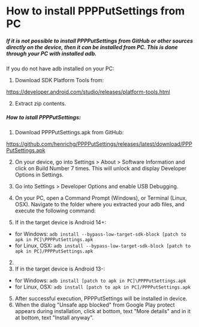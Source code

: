 How to install PPPPutSettings from PC
=====================================

##### If it is not possible to install PPPPutSettings from GitHub or other sources directly on the device, then it can be installed from PC. This is done through your PC with installed adb.

If you do not have adb installed on your PC:
1. Download SDK Platform Tools from:

<https://developer.android.com/studio/releases/platform-tools.html>

2. Extract zip contents.

##### How to istall PPPPutSettings:

1. Download PPPPutSettings.apk from GitHub:

<https://github.com/henrichg/PPPPutSettings/releases/latest/download/PPPPutSettings.apk>

2. On your device, go into Settings > About > Software Information and click on Build Number 7 times. This will unlock and display Developer Options in Settings.
3. Go into Settings > Developer Options and enable USB Debugging.
4. On your PC, open a Command Prompt (Windows), or Terminal (Linux, OSX). Navigate to the folder where you extracted your adb files, and execute the following command:

1. If in the target device is Android 14+: 
- for Windows:
  `adb install --bypass-low-target-sdk-block [patch to apk in PC]\PPPPutSettings.apk`
- for Linux, OSX:
  `adb install --bypass-low-target-sdk-block [patch to apk in PC]/PPPPutSettings.apk`
2. 
3. If in the target device is Android 13-:
- for Windows:
  `adb install [patch to apk in PC]\PPPPutSettings.apk`
- for Linux, OSX:
  `adb install [patch to apk in PC]/PPPPutSettings.apk`


5. After successful execution, PPPPutSettings will be installed in device.
6. When the dialog "Unsafe app blocked" from Google Play protect appears during installation, click at bottom, text "More details" and in it at bottom, text "Install anyway".

